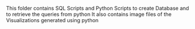This folder contains SQL Scripts and Python Scripts to create Database and to retrieve the queries from python 
It also contains image files of the Visualizations generated using python


